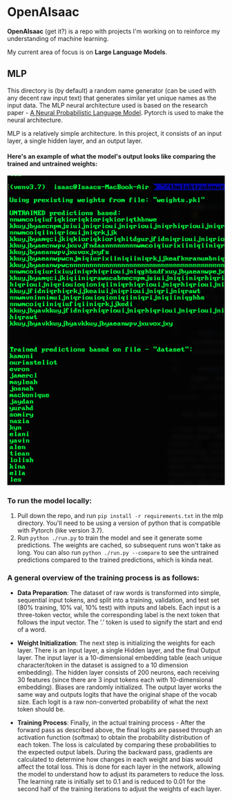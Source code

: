 # OpenAIsaac

**OpenAIsaac** (get it?) is a repo with projects I'm working on to reinforce my understanding of machine learning.

My current area of focus is on **Large Language Models**.

## MLP

This directory is (by default) a random name generator (can be used with any decent raw input text) that generates similar yet unique names as the input data. The MLP neural architecture used is based on the research paper - [A Neural Probabilistic Language Model](https://www.jmlr.org/papers/volume3/bengio03a/bengio03a.pdf). Pytorch is used to make the neural architecture.

MLP is a relatively simple architecture. In this project, it consists of an input layer, a single hidden layer, and an output layer.

#### Here's an example of what the model's output looks like comparing the trained and untrained weights:

![image](/mlp/output.png)

### To run the model locally:

1. Pull down the repo, and run `pip install -r requirements.txt` in the mlp directory. You'll need to be using a version of python that is compatible with Pytorch (like version 3.7).
2. Run `python ./run.py` to train the model and see it generate some predictions. The weights are cached, so subsequent runs won't take as long. You can also run `python ./run.py --compare` to see the untrained predictions compared to the trained predictions, which is kinda neat.

### A general overview of the training process is as follows:

- **Data Preparation**: The dataset of raw words is transformed into simple, sequential input tokens, and split into a training, validation, and test set (80% training, 10% val, 10% test) with inputs and labels. Each input is a three-token vector, while the corresponding label is the next token that follows the input vector. The '.' token is used to signify the start and end of a word.

- **Weight Initialization**: The next step is initializing the weights for each layer. There is an Input layer, a single Hidden layer, and the final Output layer. The input layer is a 10-dimensional embedding table (each unique character/token in the dataset is assigned to a 10 dimension embedding). The hidden layer consists of 200 neurons, each receiving 30 features (since there are 3 input tokens each with 10-dimensional embedding). Biases are randomly initialized. The output layer works the same way and outputs logits that have the original shape of the vocab size. Each logit is a raw non-converted probability of what the next token should be.

- **Training Process**: Finally, in the actual training process - After the forward pass as described above, the final logits are passed through an activation function (softmax) to obtain the probability distribution of each token. The loss is calculated by comparing these probabilities to the expected output labels. During the backward pass, gradients are calculated to determine how changes in each weight and bias would affect the total loss. This is done for each layer in the network, allowing the model to understand how to adjust its parameters to reduce the loss. The learning rate is initially set to 0.1 and is reduced to 0.01 for the second half of the training iterations to adjust the weights of each layer.
